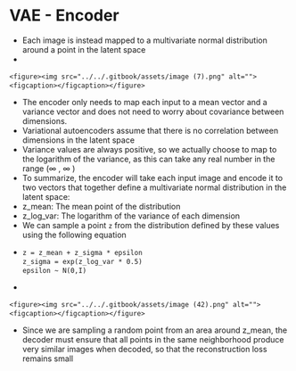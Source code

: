 # VAE - Encoder

* Each image is instead mapped to a multivariate normal distribution around a point in the latent space
*

    <figure><img src="../../.gitbook/assets/image (7).png" alt=""><figcaption></figcaption></figure>
* The encoder only needs to map each input to a mean vector and a variance vector and does not need to worry about covariance between dimensions.&#x20;
* Variational autoencoders assume that there is no correlation between dimensions in the latent space
* Variance values are always positive, so we actually choose to map to the logarithm of the variance, as this can take any real number in the range (∞ , ∞ )
* To summarize, the encoder will take each input image and encode it to two vectors that together define a multivariate normal distribution in the latent space:
* z\_mean: The mean point of the distribution
* z\_log\_var: The logarithm of the variance of each dimension
* We can sample a point `z` from the distribution defined by these values using the following equation
* ```
  z = z_mean + z_sigma * epsilon
  z_sigma = exp(z_log_var * 0.5)
  epsilon ~ N(0,I)
  ```
*

    <figure><img src="../../.gitbook/assets/image (42).png" alt=""><figcaption></figcaption></figure>
* Since we are sampling a random point from an area around z\_mean, the decoder must ensure that all points in the same neighborhood produce very similar images when decoded, so that the reconstruction loss remains small
